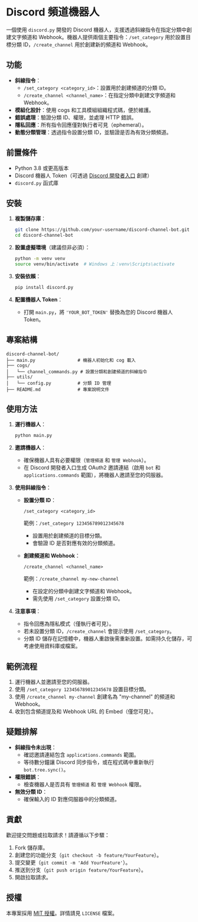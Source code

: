# Discord 頻道機器人

一個使用 `discord.py` 開發的 Discord 機器人，支援透過斜線指令在指定分類中創建文字頻道和 Webhook。機器人提供兩個主要指令：`/set_category` 用於設置目標分類 ID，`/create_channel` 用於創建新的頻道和 Webhook。

## 功能

- **斜線指令**：
  - `/set_category <category_id>`：設置用於創建頻道的分類 ID。
  - `/create_channel <channel_name>`：在指定分類中創建文字頻道和 Webhook。
- **模組化設計**：使用 cogs 和工具模組組織程式碼，便於維護。
- **錯誤處理**：驗證分類 ID、權限，並處理 HTTP 錯誤。
- **隱私回應**：所有指令回應僅對執行者可見（ephemeral）。
- **動態分類管理**：透過指令設置分類 ID，並驗證是否為有效分類頻道。

## 前置條件

- Python 3.8 或更高版本
- Discord 機器人 Token（可透過 [Discord 開發者入口](https://discord.com/developers/applications) 創建）
- `discord.py` 函式庫

## 安裝

1. **複製儲存庫**：
   ```bash
   git clone https://github.com/your-username/discord-channel-bot.git
   cd discord-channel-bot
   ```

2. **設置虛擬環境**（建議但非必須）：
   ```bash
   python -m venv venv
   source venv/bin/activate  # Windows 上：venv\Scripts\activate
   ```

3. **安裝依賴**：
   ```bash
   pip install discord.py
   ```

4. **配置機器人 Token**：
   - 打開 `main.py`，將 `'YOUR_BOT_TOKEN'` 替換為您的 Discord 機器人 Token。

## 專案結構

```
discord-channel-bot/
├── main.py                # 機器人初始化和 cog 載入
├── cogs/
│   └── channel_commands.py # 設置分類和創建頻道的斜線指令
├── utils/
│   └── config.py          # 分類 ID 管理
├── README.md              # 專案說明文件
```

## 使用方法

1. **運行機器人**：
   ```bash
   python main.py
   ```

2. **邀請機器人**：
   - 確保機器人具有必要權限（`管理頻道` 和 `管理 Webhook`）。
   - 在 Discord 開發者入口生成 OAuth2 邀請連結（啟用 `bot` 和 `applications.commands` 範圍），將機器人邀請至您的伺服器。

3. **使用斜線指令**：
   - **設置分類 ID**：
     ```
     /set_category <category_id>
     ```
     範例：`/set_category 123456789012345678`
     - 設置用於創建頻道的目標分類。
     - 會驗證 ID 是否對應有效的分類頻道。

   - **創建頻道和 Webhook**：
     ```
     /create_channel <channel_name>
     ```
     範例：`/create_channel my-new-channel`
     - 在設定的分類中創建文字頻道和 Webhook。
     - 需先使用 `/set_category` 設置分類 ID。

4. **注意事項**：
   - 指令回應為隱私模式（僅執行者可見）。
   - 若未設置分類 ID，`/create_channel` 會提示使用 `/set_category`。
   - 分類 ID 儲存在記憶體中，機器人重啟後需重新設置。如需持久化儲存，可考慮使用資料庫或檔案。

## 範例流程

1. 運行機器人並邀請至您的伺服器。
2. 使用 `/set_category 123456789012345678` 設置目標分類。
3. 使用 `/create_channel my-channel` 創建名為 "my-channel" 的頻道和 Webhook。
4. 收到包含頻道提及和 Webhook URL 的 Embed（僅您可見）。

## 疑難排解

- **斜線指令未出現**：
  - 確認邀請連結包含 `applications.commands` 範圍。
  - 等待數分鐘讓 Discord 同步指令，或在程式碼中重新執行 `bot.tree.sync()`。
- **權限錯誤**：
  - 檢查機器人是否具有 `管理頻道` 和 `管理 Webhook` 權限。
- **無效分類 ID**：
  - 確保輸入的 ID 對應伺服器中的分類頻道。

## 貢獻

歡迎提交問題或拉取請求！請遵循以下步驟：
1. Fork 儲存庫。
2. 創建您的功能分支（`git checkout -b feature/YourFeature`）。
3. 提交變更（`git commit -m 'Add YourFeature'`）。
4. 推送到分支（`git push origin feature/YourFeature`）。
5. 開啟拉取請求。

## 授權

本專案採用 [MIT 授權](LICENSE)。詳情請見 `LICENSE` 檔案。